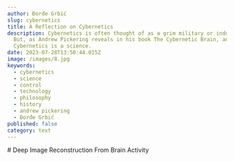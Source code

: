 ```yaml
---
author: Đorđe Grbić 
slug: cybernetics
title: A Reflection on Cybernetics
description: Cybernetics is often thought of as a grim military or industrial science of control.
  But, as Andrew Pickering reveals in his book The Cybernetic Brain, and Đorđe Grbić explores in this text, it is much more than that.
  Cybernetics is a science.
date: 2023-07-28T13:50:44.015Z
image: /images/8.jpg
keywords:
  - cybernetics
  - science
  - control
  - technology
  - philosophy
  - history
  - andrew pickering
  - Đorđe Grbić
published: false
category: text
---
```

\# Deep Image Reconstruction From Brain Activity